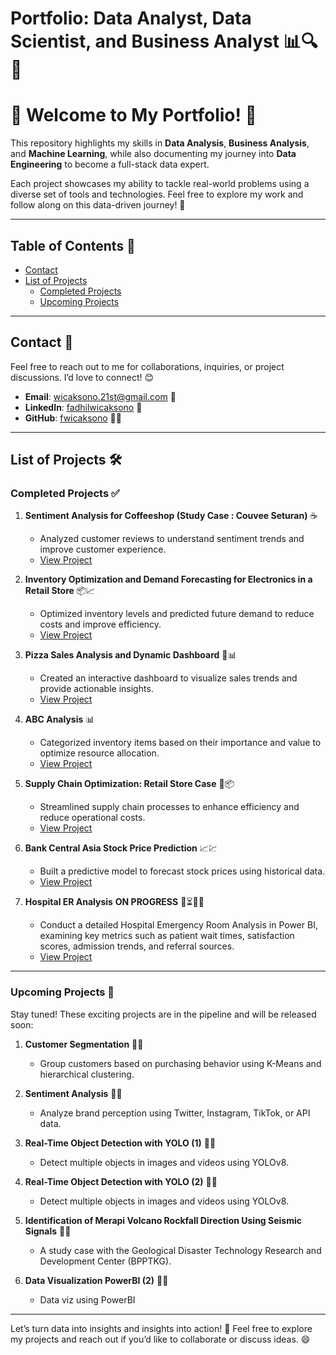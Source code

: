 # Portfolio: Data Analyst, Data Scientist, and Business Analyst 📊🔍🤖

# 🚀 Welcome to My Portfolio! 🎉  

This repository highlights my skills in **Data Analysis**, **Business Analysis**, and **Machine Learning**, while also documenting my journey into **Data Engineering** to become a full-stack data expert.  

Each project showcases my ability to tackle real-world problems using a diverse set of tools and technologies. Feel free to explore my work and follow along on this data-driven journey! 🚀  


---

## Table of Contents 📑
- [Contact](#contact-)
- [List of Projects](#list-of-projects-)
  - [Completed Projects](#completed-projects-)
  - [Upcoming Projects](#upcoming-projects-)

---

## Contact 📩
Feel free to reach out to me for collaborations, inquiries, or project discussions. I’d love to connect! 😊  

- **Email**: [wicaksono.21st@gmail.com](mailto:wicaksono.21st@gmail.com) 📧  
- **LinkedIn**: [fadhilwicaksono](https://www.linkedin.com/in/fadhilwicaksononr/) 💼  
- **GitHub**: [fwicaksono](https://github.com/fwicaksono) 👨‍💻  

---
## List of Projects 🛠️  
### **Completed Projects** ✅  

1. **Sentiment Analysis for Coffeeshop (Study Case : Couvee Seturan)** ☕  
   - Analyzed customer reviews to understand sentiment trends and improve customer experience.  
   - [View Project](https://github.com/fwicaksono/Portfolio/tree/main/sentiment_analysis_of_couvee_seturan_cofee_shop)  

2. **Inventory Optimization and Demand Forecasting for Electronics in a Retail Store** 📦📈  
   - Optimized inventory levels and predicted future demand to reduce costs and improve efficiency.  
   - [View Project](https://github.com/fwicaksono/Portfolio/tree/main/Inventory%20Optimization%20and%20Demand%20Forecasting%20for%20Electronics%20in%20a%20Retail%20Store)  

3. **Pizza Sales Analysis and Dynamic Dashboard** 🍕📊  
   - Created an interactive dashboard to visualize sales trends and provide actionable insights.  
   - [View Project](https://github.com/fwicaksono/Portfolio/tree/main/Pizza%20Sales%20Analysis%20and%20Dashboard)  

4. **ABC Analysis** 📊  
   - Categorized inventory items based on their importance and value to optimize resource allocation.  
   - [View Project]()  

5. **Supply Chain Optimization: Retail Store Case** 🚚📦  
   - Streamlined supply chain processes to enhance efficiency and reduce operational costs.  
   - [View Project](https://github.com/fwicaksono/Portfolio/tree/main/Supply%20Chain%20Optimization)  

6. **Bank Central Asia Stock Price Prediction** 📈💹  
   - Built a predictive model to forecast stock prices using historical data.  
   - [View Project](https://github.com/fwicaksono/Portfolio/tree/main/Bank%20Central%20Asia%20Stock%20Price%20Prediction)  

7. **Hospital ER Analysis** **ON PROGRESS** 🚧⏳🔄🔜
   - Conduct a detailed Hospital Emergency Room Analysis in Power BI, examining key metrics such as patient wait times, satisfaction scores,   admission trends, and referral sources.
   - [View Project]()

---

### **Upcoming Projects** 🚧  
Stay tuned! These exciting projects are in the pipeline and will be released soon:  

1. **Customer Segmentation** 👥🔥
   - Group customers based on purchasing behavior using K-Means and hierarchical clustering.  

2. **Sentiment Analysis** 📱🔥
   - Analyze brand perception using Twitter, Instagram, TikTok, or API data.  

3. **Real-Time Object Detection with YOLO (1)** 🎥🔥
   - Detect multiple objects in images and videos using YOLOv8.
  
4. **Real-Time Object Detection with YOLO (2)** 🎥🔥
   - Detect multiple objects in images and videos using YOLOv8.  

5. **Identification of Merapi Volcano Rockfall Direction Using Seismic Signals** 🌋🔥
   - A study case with the Geological Disaster Technology Research and Development Center (BPPTKG).  

6. **Data Visualization PowerBI (2)** 🎥🔥
   - Data viz using PowerBI
---

Let’s turn data into insights and insights into action! 🌟 Feel free to explore my projects and reach out if you’d like to collaborate or discuss ideas. 😄  

